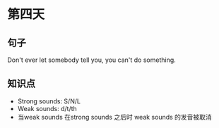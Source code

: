 # 第四天


## 句子

Don't ever let somebody tell you, you can't do something.

## 知识点

- Strong sounds: S/N/L
- Weak sounds: d/t/th
- 当weak sounds 在strong sounds 之后时 weak sounds 的发音被取消